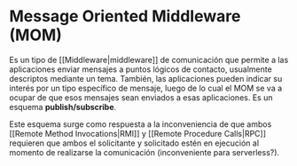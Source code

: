 # Message Oriented Middleware (MOM)
Es un tipo de [[Middleware|middleware]] de comunicación que permite a las aplicaciones enviar mensajes a puntos lógicos de contacto, usualmente descriptos mediante un tema. También, las aplicaciones pueden indicar su interés por un tipo específico de mensaje, luego de lo cual el MOM se va a ocupar de que esos mensajes sean enviados a esas aplicaciones. Es un esquema **publish/subscribe**.

Este esquema surge como respuesta a la inconveniencia de que ambos [[Remote Method Invocations|RMI]] y [[Remote Procedure Calls|RPC]] requieren que ambos el solicitante y solicitado estén en ejecución al momento de realizarse la comunicación (inconveniente para serverless?).